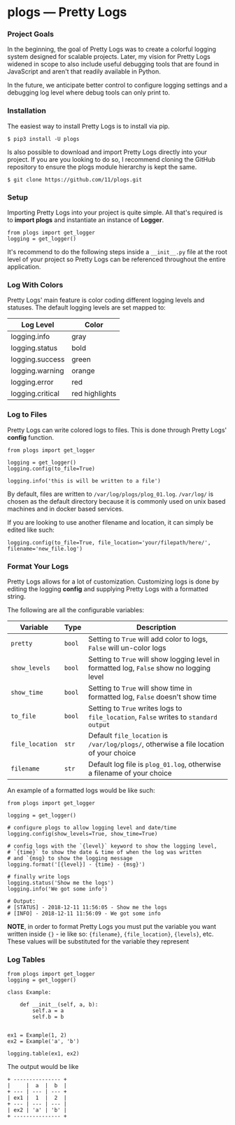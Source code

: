# plogs — Pretty Logs


### Project Goals
In the beginning, the goal of Pretty Logs was to create a colorful logging system designed for scalable projects. Later,
my vision for Pretty Logs widened in scope to also include useful debugging tools that are found in JavaScript and
aren't that readily available in Python.

In the future, we anticipate better control to configure logging settings and a debugging log level where debug tools
can only print to.


### Installation
The easiest way to install Pretty Logs is to install via pip.

```
$ pip3 install -U plogs
```

Is also possible to download and import Pretty Logs directly into your project. If you are you looking to do so, I
recommend cloning the GitHub repository to ensure the plogs module hierarchy is kept the same.

```
$ git clone https://github.com/11/plogs.git
```


### Setup

Importing Pretty Logs into your project is quite simple. All that's required is to <b>import plogs</b> and instantiate an instance of <b>Logger</b>.

```python3
from plogs import get_logger
logging = get_logger()
```

It's recommend to do the following steps inside a `__init__.py` file at the root level of your project so Pretty Logs can be referenced throughout the entire application.


### Log With Colors

Pretty Logs' main feature is color coding different logging levels and statuses. The default logging levels are set mapped to:

| Log Level         | Color |
| ---               | --- |
| logging.info	    | gray |
| logging.status	| bold |
| logging.success	| green |
| logging.warning	| orange |
| logging.error     | red |
| logging.critical	| red highlights |


### Log to Files
Pretty Logs can write colored logs to files. This is done through Pretty Logs' <b>config</b> function.

```python3
from plogs import get_logger

logging = get_logger()
logging.config(to_file=True)

logging.info('this is will be written to a file')
```

By default, files are written to `/var/log/plogs/plog_01.log`. `/var/log/` is chosen as the default directory because it is commonly used on unix based machines and in
docker based services.

If you are looking to use another filename and location, it can simply be edited like such:

```python3
logging.config(to_file=True, file_location='your/filepath/here/', filename='new_file.log')
```


### Format Your Logs

Pretty Logs allows for a lot of customization. Customizing logs is done by editing the logging <b>config</b> and supplying Pretty Logs with a formatted string.

The following are all the configurable variables:


| Variable        | Type   | Description |
| ---             | ---    | ---         |
| `pretty`        | `bool` | Setting to `True` will add color to logs, `False` will un-color logs |
| `show_levels`   | `bool` | Setting to `True` will show logging level in formatted log, `False` show no logging level |
| `show_time`     | `bool` | Setting to `True` will show time in formatted log, `False` doesn't show time |
| `to_file`       | `bool` | Setting to `True` writes logs to `file_location`, `False` writes to `standard output` |
| `file_location` | `str`  | Default `file_location` is `/var/log/plogs/`, otherwise a file location of your choice |
| `filename`      | `str`  | Default log file is `plog_01.log`, otherwise a filename of your choice |


An example of a formatted logs would be like such:

```python3
from plogs import get_logger

logging = get_logger()

# configure plogs to allow logging level and date/time
logging.config(show_levels=True, show_time=True)

# config logs with the `{level}` keyword to show the logging level,
# `{time}` to show the date & time of when the log was written
# and `{msg} to show the logging message
logging.format('[{level}] - {time} - {msg}')

# finally write logs
logging.status('Show me the logs')
logging.info('We got some info')

# Output:
# [STATUS] - 2018-12-11 11:56:05 - Show me the logs
# [INFO] - 2018-12-11 11:56:09 - We got some info
```

<b>NOTE</b>, in order to format Pretty Logs you must put the variable you want written inside `{}` - ie like so: `{filename}`, `{file_location}`, `{levels}`, etc.
These values will be substituted for the variable they represent


### Log Tables
```python3
from plogs import get_logger
logging = get_logger()

class Example:

    def __init__(self, a, b):
        self.a = a
        self.b = b


ex1 = Example(1, 2)
ex2 = Example('a', 'b')

logging.table(ex1, ex2)
```
The output would be like
```
+ --------------- +
|     |  a  |  b  |
+ --- | --- | --- +
| ex1 |  1  |  2  |
+ --- | --- | --- |
| ex2 | 'a' | 'b' |
+ --------------- +
```
